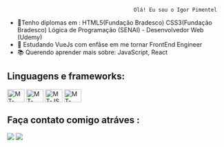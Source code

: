                                              Olá! Eu sou o Igor Pimentel

- 📝Tenho diplomas em : HTML5(Fundação Bradesco) CSS3(Fundação Bradesco) Lógica de Programação (SENAI) - Desenvolvedor Web (Udemy)
- 🌱 Estudando VueJs com enfâse em me tornar FrontEnd Engineer
- 📚 Querendo aprender mais sobre: JavaScript, React



<h2>Linguagens e frameworks:  </h2>
  <div style="display: inline_block">
    <img align="center" alt="MT-HTML" height="30" width="40" src="https://cdn.jsdelivr.net/gh/devicons/devicon/icons/html5/html5-plain-wordmark.svg">
    <img align="center" alt="MT-CSS" height="30" width="40" src="https://cdn.jsdelivr.net/gh/devicons/devicon/icons/css3/css3-plain-wordmark.svg">
    <img align="center" alt="MT-JS" height="30" width="40" src="https://cdn.jsdelivr.net/gh/devicons/devicon/icons/javascript/javascript-plain.svg">
    <img align="center" alt="MT-VUEJS" height="30" width="40" src="https://cdn.jsdelivr.net/gh/devicons/devicon/icons/vuejs/vuejs-original-wordmark.svg"> 
   </div>
   
   <h2>Faça contato comigo atráves : </h2>
  <div> 
    <a href = "mailto:igorpimentell@outlook.com"> <img src="https://img.shields.io/badge/Microsoft_Outlook-0078D4?style=for-the-badge&logo=microsoft-outlook&logoColor=white" target="_blank"></a>
    <a href="https://www.linkedin.com/in/igor-pimentel-sardinha-83727412a/" target="_blank"><img src="https://img.shields.io/badge/-LinkedIn-%230077B5?style=for-the-badge&logo=linkedin&logoColor=white" target="_blank"></a> 
  </div>
